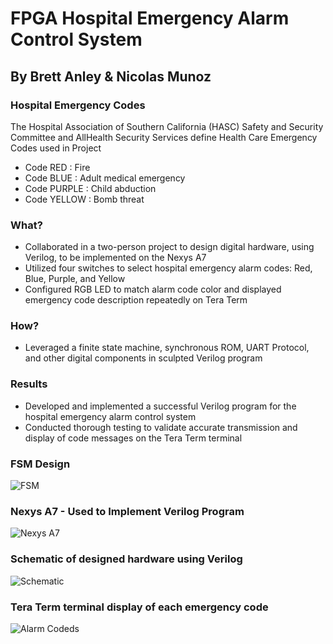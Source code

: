 # FPGA Hospital Emergency Alarm Control System 
## By Brett Anley & Nicolas Munoz 

### Hospital Emergency Codes 
The Hospital Association of Southern California (HASC) Safety and Security Committee and AllHealth Security Services define Health Care Emergency Codes used in Project 
- Code RED : Fire 
- Code BLUE : Adult medical emergency 
- Code PURPLE : Child abduction 
- Code YELLOW : Bomb threat 

### What?
- Collaborated in a two-person project to design digital hardware, using Verilog, to be implemented on the Nexys A7
- Utilized four switches to select hospital emergency alarm codes: Red, Blue, Purple, and Yellow
- Configured RGB LED to match alarm code color and displayed emergency code description repeatedly on Tera Term

### How?
- Leveraged a finite state machine, synchronous ROM, UART Protocol, and other digital components in sculpted Verilog program

### Results 
- Developed and implemented a successful Verilog program for the hospital emergency alarm control system
- Conducted thorough testing to validate accurate transmission and display of code messages on the Tera Term terminal

### FSM Design 
![FSM](https://github.com/Spring-2023-Classes/sp23-final-project-nico-brett/assets/123620551/e0fb838c-bc97-4e00-bab6-ce8d6c9350e6)

### Nexys A7 - Used to Implement Verilog Program
![Nexys A7](https://github.com/DuckDodgersSSj3/FPGA-Hospital-Emergency-Alarm-Control-System/assets/123620551/f0d3d35b-063f-4763-be18-01c3a3cf096a)

### Schematic of designed hardware using Verilog
![Schematic ](https://github.com/DuckDodgersSSj3/FPGA-Hospital-Emergency-Alarm-Control-System/assets/123620551/73a25816-51f1-438e-856c-bb3ccb5f267d)

### Tera Term terminal display of each emergency code
![Alarm Codeds ](https://github.com/DuckDodgersSSj3/FPGA-Hospital-Emergency-Alarm-Control-System/assets/123620551/ee554387-31d3-4c46-b8c0-122be8036f92)
